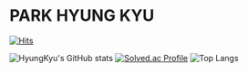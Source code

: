 # PARK HYUNG KYU
[![Hits](https://hits.seeyoufarm.com/api/count/incr/badge.svg?url=https%3A%2F%2Fgithub.com%2Fgudrb4869&count_bg=%2379C83D&title_bg=%23555555&icon=&icon_color=%23E7E7E7&title=hits&edge_flat=false)](https://hits.seeyoufarm.com)

![HyungKyu's GitHub stats](https://github-readme-stats.vercel.app/api?username=gudrb4869&show_icons=true&theme=dark)
[![Solved.ac Profile](http://mazassumnida.wtf/api/generate_badge?boj=gudrb4869)](https://solved.ac/gudrb4869)
![Top Langs](https://github-readme-stats.vercel.app/api/top-langs/?username=gudrb4869&layout=compact&theme=onedark)
